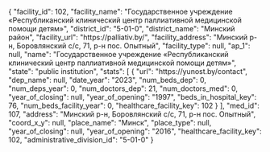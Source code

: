 {
    "facility_id": 102,
    "facility_name": "Государственное учреждение «Республиканский клинический центр паллиативной медицинской помощи детям»",
    "district_id": "5-01-0",
    "district_name": "Минский район",
    "facility_url": "https:\/\/palliativ.by\/",
    "facility_address": "Минский р-н, Боровлянский с\/с, 71, р-н пос. Опытный",
    "facility_type": null,
    "ap_1": null,
    "name": "Государственное учреждение «Республиканский клинический центр паллиативной медицинской помощи детям»",
    "state": "public institution",
    "stats": [
        {
            "url": "https:\/\/yunost.by\/contact",
            "dep_name": null,
            "date_year": "2023",
            "num_beds_dep": 0,
            "num_deps_year": 0,
            "num_doctors_dep": 21,
            "num_doctors_med": 0,
            "year_of_closing": null,
            "year_of_opening": "1997",
            "beds_in_hospital_key": 76,
            "num_beds_facility_year": 0,
            "healthcare_facility_key": 102
        }
    ],
    "med_id": 107,
    "address": "Минский р-н, Боровлянский с\/с, 71, р-н пос. Опытный",
    "coord_x_y": null,
    "place_name": "Минск",
    "place_type": null,
    "year_of_closing": null,
    "year_of_opening": "2016",
    "healthcare_facility_key": 102,
    "administrative_division_id": "5-01-0"
}
